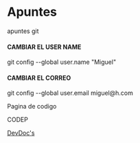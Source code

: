 # Apuntes

apuntes git

<h4>CAMBIAR EL USER NAME</h1>

<p>git config --global user.name "Miguel"</p>

<h4>CAMBIAR EL CORREO</h4>

<p>git config --global user.email miguel@h.com</p>

Pagina de codigo

CODEP

<a href = "https://devdocs.io/"> DevDoc's<a>
